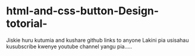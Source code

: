 # html-and-css-button-Design-totorial-


Jiskie huru kutumia and kushare github links to anyone
Lakini pia usisahau kusubscribe kwenye youtube channel yangu pia.....
